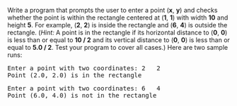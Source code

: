 Write a program that prompts the user to enter a point (**x**, **y**) and checks whether the point is within the rectangle centered at (**1**, **1**) with width **10** and height **5**. For example, (**2**, **2**) is inside the rectangle and (**6**, **4**) is outside the rectangle. (*Hint:* A point is in the rectangle if its horizontal distance to (**0**, **0**) is less than or equal to **10 / 2** and its vertical distance to (**0**, **0**) is less than or equal to **5.0 / 2**. Test your program to cover all cases.) Here are two sample runs:  
  
<pre>
Enter a point with two coordinates: 2   2
Point (2.0, 2.0) is in the rectangle
</pre>  
  
<pre>
Enter a point with two coordinates: 6   4
Point (6.0, 4.0) is not in the rectangle
</pre>